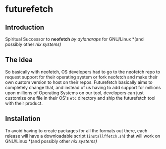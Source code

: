 # futurefetch

## Introduction
Spiritual Successor to **neofetch** *by dylanaraps*  for GNU/Linux *(and possibly other *nix systems)*

## The idea
So basically with neofetch, OS developers had to go to the neofetch repo to request support for their operating system or fork neofetch and make their own custom version to host on their repos. Futurefetch basically aims to completely change that, and instead of us having to add support for millions upon millions of Operating Systems on our tool, developers can just customize one file in their OS's `etc` directory and ship the futurefetch tool with their product. 

## Installation
To avoid having to create packages for all the formats out there, each release will have a downloadable script (`installffetch.sh`) that will work on GNU/Linux *(and possibly other *nix systems)*
